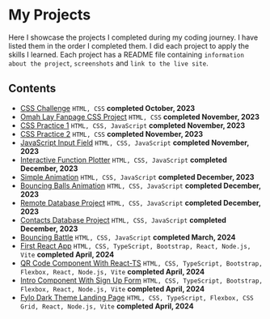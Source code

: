 # My Projects
Here I showcase the projects I completed during my coding journey. I have listed them in the order I completed them. I did each project to apply the skills I learned. Each project has a README file containing `information about the project`, `screenshots` and `link to the live site`.
## Contents
* [CSS Challenge](https://github.com/ArinzeGit/CSS-Challenge) `HTML, CSS` **completed October, 2023**
* [Omah Lay Fanpage CSS Project](https://github.com/ArinzeGit/Omah-Lay-FanPage-CSS-Project) `HTML, CSS` **completed November, 2023**
* [CSS Practice 1](https://github.com/ArinzeGit/CSS-Practice-1) `HTML, CSS, JavaScript` **completed November, 2023**
* [CSS Practice 2](https://github.com/ArinzeGit/CSS-Practice-2) `HTML, CSS` **completed November, 2023**
* [JavaScript Input Field](https://github.com/ArinzeGit/JavaScript-Input-Field) `HTML, CSS, JavaScript` **completed November, 2023**
* [Interactive Function Plotter](https://github.com/ArinzeGit/Interactive-Function-Plotter) `HTML, CSS, JavaScript` **completed December, 2023**
* [Simple Animation](https://github.com/ArinzeGit/Simple-Animation) `HTML, CSS, JavaScript` **completed December, 2023**
* [Bouncing Balls Animation](https://github.com/ArinzeGit/Bouncing-Balls-Animation) `HTML, CSS, JavaScript` **completed December, 2023**
* [Remote Database Project](https://github.com/ArinzeGit/Remote-Database-Project) `HTML, CSS, JavaScript` **completed December, 2023**
* [Contacts Database Project](https://github.com/ArinzeGit/Contacts-Database-Project) `HTML, CSS, JavaScript` **completed December, 2023**
* [Bouncing Battle](https://github.com/ArinzeGit/Bouncing-Battle) `HTML, CSS, JavaScript` **completed March, 2024**
* [First React App](https://github.com/ArinzeGit/First-React-App) `HTML, CSS, TypeScript, Bootstrap, React, Node.js, Vite` **completed April, 2024**
* [QR Code Component With React-TS](https://github.com/ArinzeGit/QR-Code-Component-With-React-TS) `HTML, CSS, TypeScript, Bootstrap, Flexbox, React, Node.js, Vite` **completed April, 2024**
* [Intro Component With Sign Up Form](https://github.com/ArinzeGit/Intro-Component-With-Sign-Up-Form) `HTML, CSS, TypeScript, Bootstrap, Flexbox, React, Node.js, Vite` **completed April, 2024**
* [Fylo Dark Theme Landing Page](https://github.com/ArinzeGit/Fylo-Dark-Theme-Landing-Page) `HTML, CSS, TypeScript, Flexbox, CSS Grid, React, Node.js, Vite` **completed April, 2024**
